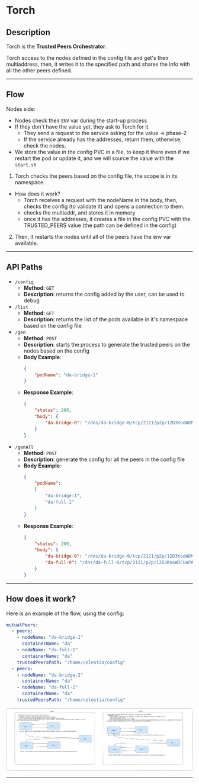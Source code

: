 # Torch

## Description

Torch is the **Trusted Peers Orchestrator**.

Torch access to the nodes defined in the config file and get's their multiaddress, then, it writes it to the specified path and shares the info with all the other peers defined.

---

## Flow

Nodes side:
- Nodes check their `ENV` var during the start-up process
- If they don't have the value yet, they ask to Torch for it.
  - They send a request to the service asking for the value -> phase-2
  - If the service already has the addresses, return them, otherwise, check the nodes.
- We store the value in the config PVC in a file, to keep it there even if we restart the pod or update it, and we 
will source the value with the `start.sh`


1) Torch checks the peers based on the config file, the scope is in its namespace.
  - How does it work?
    - Torch receives a request with the nodeName in the body, then, checks the config (to validate it) and
      opens a connection to them.
    - checks the multiaddr, and stores it in memory
    - once it has the addresses, it creates a file in the config PVC with the TRUSTED_PEERS value (the path can be defined in the config)
2) Then, it restarts the nodes until all of the peers have the env var available.


---

## API Paths

- `/config`
  - **Method**: `GET` 
  - **Description**: returns the config added by the user, can be used to debug
- `/list`
  - **Method**: `GET`
  - **Description**: returns the list of the pods available in it's namespace based on the config file
- `/gen` 
  - **Method**: `POST`
  - **Description**: starts the process to generate the trusted peers on the nodes based on the config
  - **Body Example**: 
    ```json
    {
        "podName": "da-bridge-1"
    }
    ```
  - **Response Example**:
    ```json
    {
        "status": 200,
        "body": {
            "da-bridge-0": "/dns/da-bridge-0/tcp/2121/p2p/12D3KooWDMuPiHgnB6xwnpaR4cgyAdbB5aN9zwoZCATgGxnrpk1M"
        }
    }
    ```
- `/genAll`
  - **Method**: `POST`
  - **Description**: generate the config for all the peers in the config file
  - **Body Example**:
    ```json
    {
        "podName": 
        [
            "da-bridge-1",
            "da-full-1"
        ]
    }
    ```
  - **Response Example**:
    ```json
    {
        "status": 200,
        "body": {
            "da-bridge-0": "/dns/da-bridge-0/tcp/2121/p2p/12D3KooWDMuPiHgnB6xwnpaR4cgyAdbB5aN9zwoZCATgGxnrpk1M",
            "da-full-0": "/dns/da-full-0/tcp/2121/p2p/12D3KooWDCUaPA5ZQveFfsuAHHBNiAhEERo5J1YfbqwSZKtn9RrD"
        }
    }
    ```
---

## How does it work?

Here is an example of the flow, using the config:

```yaml
mutualPeers:
  - peers:
    - nodeName: "da-bridge-1"
      containerName: "da"
    - nodeName: "da-full-1"
      containerName: "da"
    trustedPeersPath: "/home/celestia/config"
  - peers:
    - nodeName: "da-bridge-2"
      containerName: "da"
    - nodeName: "da-full-2"
      containerName: "da"
    trustedPeersPath: "/home/celestia/config"
```

![Torch Flow](./docs/assets/torch.png)

---